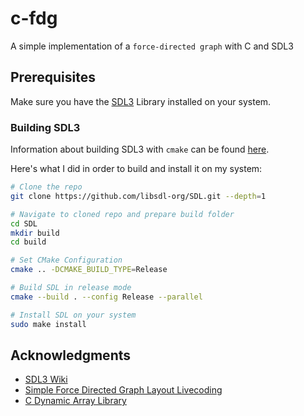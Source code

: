 # c-fdg
A simple implementation of a `force-directed graph` with C and SDL3

## Prerequisites
Make sure you have the [SDL3](https://wiki.libsdl.org/SDL3/FrontPage) Library installed on your system.

### Building SDL3
Information about building SDL3 with `cmake` can be found [here](https://github.com/libsdl-org/SDL/blob/main/docs/README-cmake.md).

Here's what I did in order to build and install it on my system:

```bash
# Clone the repo
git clone https://github.com/libsdl-org/SDL.git --depth=1 

# Navigate to cloned repo and prepare build folder
cd SDL
mkdir build
cd build

# Set CMake Configuration 
cmake .. -DCMAKE_BUILD_TYPE=Release

# Build SDL in release mode
cmake --build . --config Release --parallel

# Install SDL on your system
sudo make install
```

## Acknowledgments
- [SDL3 Wiki](https://wiki.libsdl.org/SDL3/FrontPage)
- [Simple Force Directed Graph Layout Livecoding](https://www.youtube.com/watch?v=PTBuq0CXpWs&ab_channel=DavidDobervich)
- [C Dynamic Array Library](https://github.com/gustavopezzi/dynamicarray)
